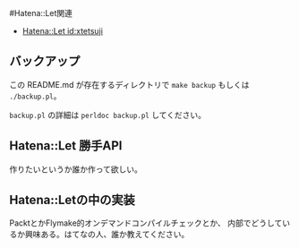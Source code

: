 #Hatena::Let関連

- [Hatena::Let id:xtetsuji](http://let.hatelabo.jp/xtetsuji/)

## バックアップ

この README.md が存在するディレクトリで `make backup` もしくは `./backup.pl`。

`backup.pl` の詳細は `perldoc backup.pl` してください。

## Hatena::Let 勝手API

作りたいというか誰か作って欲しい。

## Hatena::Letの中の実装

PacktとかFlymake的オンデマンドコンパイルチェックとか、
内部でどうしているか興味ある。はてなの人、誰か教えてください。

